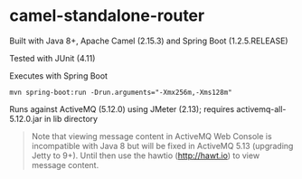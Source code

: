 camel-standalone-router
=======================

Built with Java 8+, Apache Camel (2.15.3) and Spring Boot (1.2.5.RELEASE)

Tested with JUnit (4.11)

Executes with Spring Boot

`mvn spring-boot:run -Drun.arguments="-Xmx256m,-Xms128m"`

Runs against ActiveMQ (5.12.0) using JMeter (2.13); requires activemq-all-5.12.0.jar in lib directory

>Note that viewing message content in ActiveMQ Web Console is incompatible with Java 8 but will be fixed in ActiveMQ 5.13 (upgrading Jetty to 9+). Until then use the hawtio (http://hawt.io) to view message content.  
